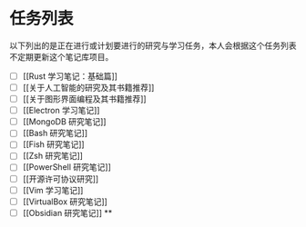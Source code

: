 # 任务列表

以下列出的是正在进行或计划要进行的研究与学习任务，本人会根据这个任务列表不定期更新这个笔记库项目。

- [ ] [[Rust 学习笔记：基础篇]]
- [ ] [[关于人工智能的研究及其书籍推荐]]
- [ ] [[关于图形界面编程及其书籍推荐]]
- [ ] [[Electron 学习笔记]]
- [ ] [[MongoDB 研究笔记]]
- [ ] [[Bash 研究笔记]]
- [ ] [[Fish 研究笔记]]
- [ ] [[Zsh 研究笔记]]
- [ ] [[PowerShell 研究笔记]]
- [ ] [[开源许可协议研究]]
- [ ] [[Vim 学习笔记]]
- [ ] [[VirtualBox 研究笔记]]
- [ ] [[Obsidian 研究笔记]]
**